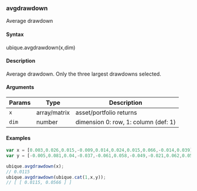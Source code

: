 ### avgdrawdown

Average drawdown


#### Syntax

ubique.avgdrawdown(x,dim)


#### Description

Average drawdown. Only the three largest drawdowns selected.  



#### Arguments

|Params|Type|Description
|---------|----|-----------
|`x` | array/matrix | asset/portfolio returns
|`dim` | number | dimension 0: row, 1: column (def: 1)


#### Examples

```js
var x = [0.003,0.026,0.015,-0.009,0.014,0.024,0.015,0.066,-0.014,0.039];
var y = [-0.005,0.081,0.04,-0.037,-0.061,0.058,-0.049,-0.021,0.062,0.058];

ubique.avgdrawdown(x);
// 0.0115
ubique.avgdrawdown(ubique.cat(1,x,y));
// [ [ 0.0115, 0.0566 ] ]
```

